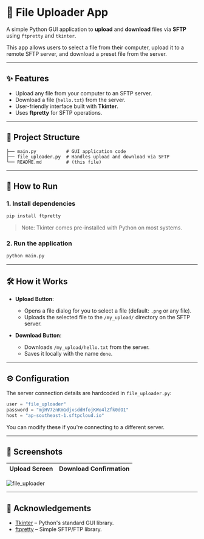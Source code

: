 

# 📂 File Uploader App

A simple Python GUI application to **upload** and **download** files via **SFTP** using `ftpretty` and `tkinter`.

This app allows users to select a file from their computer, upload it to a remote SFTP server, and download a preset file from the server.

---

## ✨ Features

- Upload any file from your computer to an SFTP server.
- Download a file (`hello.txt`) from the server.
- User-friendly interface built with **Tkinter**.
- Uses **ftpretty** for SFTP operations.

---

## 📂 Project Structure

```
├── main.py           # GUI application code
├── file_uploader.py  # Handles upload and download via SFTP
└── README.md         # (this file)
```

---

## 🚀 How to Run


### 1. Install dependencies
```bash
pip install ftpretty
```

> Note: Tkinter comes pre-installed with Python on most systems.

### 2. Run the application
```bash
python main.py
```

---

## 🛠 How it Works

- **Upload Button**:
  - Opens a file dialog for you to select a file (default: `.png` or any file).
  - Uploads the selected file to the `/my_upload/` directory on the SFTP server.

- **Download Button**:
  - Downloads `/my_upload/hello.txt` from the server.
  - Saves it locally with the name `done`.

---

## ⚙️ Configuration

The server connection details are hardcoded in `file_uploader.py`:

```python
user = "file_uploader"
password = "mjHV7znKmGdjxsddHfojKWo4lZfk0dO1"
host = "ap-southeast-1.sftpcloud.io"
```
You can modify these if you're connecting to a different server.

---

## 📸 Screenshots

| Upload Screen | Download Confirmation |
|:-------------:|:----------------------:|
![file_uploader](https://github.com/user-attachments/assets/8f4ba53f-73ff-4072-abb4-b56c08dc784c)


---

## 🙌 Acknowledgements

- [Tkinter](https://docs.python.org/3/library/tkinter.html) – Python's standard GUI library.
- [ftpretty](https://pypi.org/project/ftpretty/) – Simple SFTP/FTP library.
